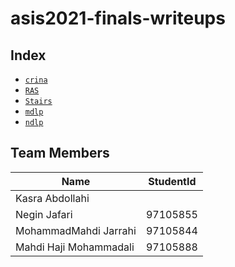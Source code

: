 # asis2021-finals-writeups

## Index

- [`crina`](crina/)
- [`RAS`](RAS/)
- [`Stairs`](Stairs/)
- [`mdlp`](mdlp/)
- [`ndlp`](ndlp/)


## Team Members

| Name                   | StudentId |
|------------------------|--------|
| Kasra Abdollahi|   |
| Negin Jafari | 97105855 |
| MohammadMahdi Jarrahi | 97105844 |
| Mahdi Haji Mohammadali | 97105888 |
